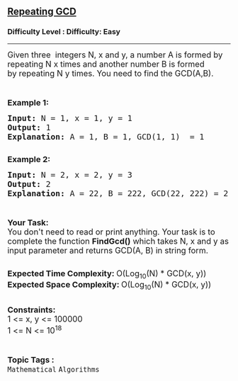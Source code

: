 <h2><a href="https://www.geeksforgeeks.org/problems/repeating-gcd4659/1?page=9&status=unsolved&sortBy=accuracy">Repeating GCD</a></h2><h3>Difficulty Level : Difficulty: Easy</h3><hr><div class="problems_problem_content__Xm_eO"><p><span style="font-size: 18px;">Given three &nbsp;integers N, x and y,&nbsp;a number A is formed by repeating N x times and another number B is formed by&nbsp;repeating N y times. You need to find the GCD(A,B).&nbsp;</span></p>
<p>&nbsp;</p>
<p><span style="font-size: 18px;"><strong>Example 1:</strong></span></p>
<pre><span style="font-size: 18px;"><strong>Input: </strong>N = 1, x = 1, y = 1
<strong>Output: </strong>1
<strong>Explanation: </strong>A = 1, B = 1, GCD(1, 1)  = 1
</span>
</pre>
<p><span style="font-size: 18px;"><strong>Example 2:</strong></span></p>
<pre><span style="font-size: 18px;"><strong>Input: </strong>N = 2, x = 2, y = 3
<strong>Output: </strong>2
<strong>Explanation: </strong>A = 22, B = 222, GCD(22, 222) = 2</span>
</pre>
<p>&nbsp;</p>
<p><span style="font-size: 18px;"><strong>Your Task:</strong><br>You don't need to read or print anything. Your task is to complete the function&nbsp;<strong>FindGcd()</strong>&nbsp;which takes N, x and y as input parameter and returns GCD(A, B) in string form.</span><br>&nbsp;</p>
<p><span style="font-size: 18px;"><strong>Expected Time Complexity:&nbsp;</strong>O(Log<sub>10</sub>(N) * GCD(x, y))<br><strong>Expected Space Complexity:&nbsp;</strong>O(Log<sub>10</sub>(N) * GCD(x, y))</span><br>&nbsp;</p>
<p><span style="font-size: 18px;"><strong>Constraints:</strong><br>1 &lt;= x, y &lt;= 100000<br>1 &lt;= N &lt;= 10<sup>18</sup></span></p></div><br><p><span style=font-size:18px><strong>Topic Tags : </strong><br><code>Mathematical</code>&nbsp;<code>Algorithms</code>&nbsp;